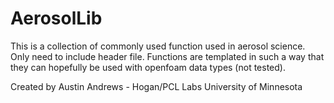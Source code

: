# AerosolLib

This is a collection of commonly used function used in aerosol science. Only need to include header file. Functions are templated in such a way that they can hopefully be used with openfoam data types (not tested). 

Created by Austin Andrews - Hogan/PCL Labs University of Minnesota
